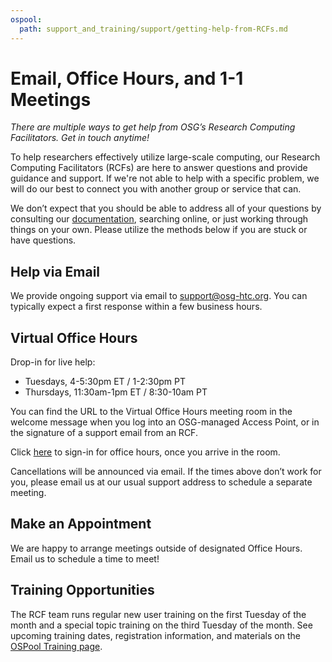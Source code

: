 ```yaml
---
ospool:
  path: support_and_training/support/getting-help-from-RCFs.md
---
```


Email, Office Hours, and 1-1 Meetings 
====================================

*There are multiple ways to get help from OSG’s Research Computing Facilitators. Get in touch anytime!*

To help researchers effectively utilize large-scale computing, our Research Computing 
Facilitators (RCFs) are here to answer questions and provide guidance and support. 
If we're not able to help with a specific problem, we will 
do our best to connect you with another group or service that can. 

We don’t expect that you should be able to address all of your questions by consulting our [documentation](https://portal.osg-htc.org/documentation/), searching online, or just working through things on your own. Please utilize the methods below if you are stuck or have questions.

## Help via Email
We provide ongoing support via email to [support@osg-htc.org](mailto:support@osg-htc.org). You can typically expect a first response within a few business hours.

## Virtual Office Hours
Drop-in for live help:

- Tuesdays, 4-5:30pm ET / 1-2:30pm PT
- Thursdays, 11:30am-1pm ET / 8:30-10am PT

You can find the URL to the Virtual Office Hours meeting room in the welcome message when you log into an OSG-managed Access Point, or in the signature of a support email from an RCF. 

Click [here](https://docs.google.com/forms/d/e/1FAIpQLSd3K78Xx1Vo-KjqW_2y0YKcUMXrEsKXWk3I1Aww64RL22QpnQ/viewform) to sign-in for office hours, once you arrive in the room. 

Cancellations will be announced via email. If the times above don’t work for you, please email us at our usual support address to schedule a separate meeting.


## Make an Appointment
We are happy to arrange meetings outside of designated Office Hours. Email us to schedule a time to meet!


## Training Opportunities
The RCF team runs regular new user training on the first Tuesday of the month and a special topic training on the third Tuesday of the month. See upcoming training dates, registration information, and materials on the [OSPool Training page](../../../support_and_training/training/osgusertraining/).

 
